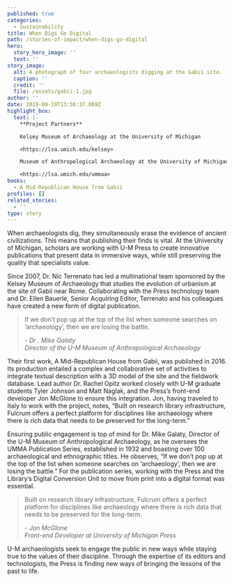 ```yaml
---
published: true
categories:
  - Sustainability
title: When Digs Go Digital
path: /stories-of-impact/when-digs-go-digital
hero:
  story_hero_image: ''
  text: ''
story_image:
  alt: A photograph of four archaeologists digging at the Gabii site.
  caption: ''
  credit: ''
  file: /assets/gabii-1.jpg
author: ''
date: 2019-09-19T13:56:37.869Z
highlight_box:
  text: |-
    **Project Partners**

    Kelsey Museum of Archaeology at the University of Michigan

    <https://lsa.umich.edu/kelsey>

    Museum of Anthropological Archaeology at the University of Michigan

    <https://lsa.umich.edu/ummaa>
books:
  - A Mid-Republican House from Gabii
profiles: []
related_stories:
  - ''
type: story
---
```

When archaeologists dig, they simultaneously erase the evidence of ancient civilizations. This means that publishing their finds is vital. At the University of Michigan, scholars are working with U-M Press to create innovative publications that present data in immersive ways, while still preserving the quality that specialists value.

Since 2007, Dr. Nic Terrenato has led a multinational team sponsored by the Kelsey Museum of Archaeology that studies the evolution of urbanism at the site of Gabii near Rome. Collaborating with the Press technology team and Dr. Ellen Bauerle, Senior Acquiring Editor, Terrenato and his colleagues have created a new form of digital publication. 

<blockquote class="quote floated yellow"><p>If we don’t pop up at the top of the list when someone searches on ‘archaeology’, then we are losing the battle.
 </p><footer><cite>- Dr . Mike Galaty<br>Director of the U-M Museum of Anthropological Archaeology</cite></footer></blockquote>

Their first work, A Mid-Republican House from Gabii, was published in 2016. Its production entailed a complex and collaborative set of activities to integrate textual description with a 3D model of the site and the fieldwork database. Lead author Dr. Rachel Opitz worked closely with U-M graduate students Tyler Johnson and Matt Naglak, and the Press’s front-end developer Jon McGlone to ensure this integration. Jon, having traveled to Italy to work with the project, notes, “Built on research library infrastructure, Fulcrum offers a perfect platform for disciplines like archaeology where there is rich data that needs to be preserved for the long-term.”

Ensuring public engagement is top of mind for Dr. Mike Galaty, Director of the U-M Museum of Anthropological Archaeology, as he oversees the UMMA Publication Series, established in 1932 and boasting over 100 archaeological and ethnographic titles. He observes, “If we don’t pop up at the top of the list when someone searches on ‘archaeology’, then we are losing the battle.” For the publication series, working with the Press and the Library’s Digital Conversion Unit to move from print into a digital format was essential.

<blockquote class="quote full blue"><p> Built on research library infrastructure, Fulcrum offers a perfect platform for disciplines like archaeology where there is rich data that needs to be preserved for the long-term.</p><footer><cite>- Jon McGlone<br>Front-end Developer at University of Michigan Press</cite></footer></blockquote>

U-M archaeologists seek to engage the public in new ways while staying true to the values of their discipline. Through the expertise of its editors and technologists, the Press is finding new ways of bringing the lessons of the past to life.
